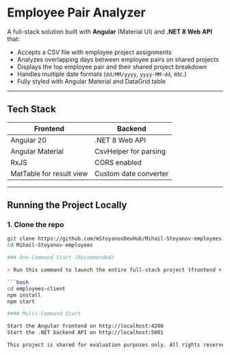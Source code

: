 # Employee Pair Analyzer

A full-stack solution built with **Angular** (Material UI) and **.NET 8 Web API** that:

- Accepts a CSV file with employee project assignments
- Analyzes overlapping days between employee pairs on shared projects
- Displays the top employee pair and their shared project breakdown
- Handles multiple date formats (`dd/MM/yyyy`, `yyyy-MM-dd`, etc.)
- Fully styled with Angular Material and DataGrid table

---

##  Tech Stack

| Frontend | Backend |
|----------|---------|
| Angular 20 | .NET 8 Web API |
| Angular Material | CsvHelper for parsing |
| RxJS | CORS enabled |
| MatTable for result view | Custom date converter |

---

## Running the Project Locally

### 1. Clone the repo

```bash
git clone https://github.com/mStoyanovDevHub/Mihail-Stoyanov-employees.git
cd Mihail-Stoyanov-employees

### One-Command Start (Recommended)

> Run this command to launch the entire full-stack project (frontend + backend):

```bash
cd employees-client
npm install
npm start

#### Multi-Command Start

Start the Angular frontend on http://localhost:4200
Start the .NET backend API on http://localhost:5001

This project is shared for evaluation purposes only. All rights reserved.
